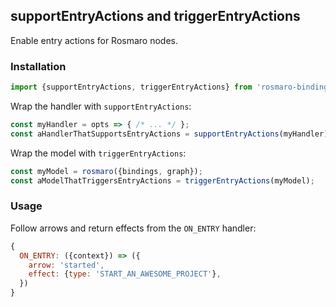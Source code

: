 
## supportEntryActions and triggerEntryActions

Enable entry actions for Rosmaro nodes.

### Installation

```javascript
import {supportEntryActions, triggerEntryActions} from 'rosmaro-binding-utils';
```

Wrap the handler with `supportEntryActions`:
```javascript
const myHandler = opts => { /* ... */ };
const aHandlerThatSupportsEntryActions = supportEntryActions(myHandler);
```

Wrap the model with `triggerEntryActions`:
```javascript
const myModel = rosmaro({bindings, graph});
const aModelThatTriggersEntryActions = triggerEntryActions(myModel);
```

### Usage

Follow arrows and return effects from the `ON_ENTRY` handler:
```javascript
{
  ON_ENTRY: ({context}) => ({
    arrow: 'started',
    effect: {type: 'START_AN_AWESOME_PROJECT'},
  })
}
```

